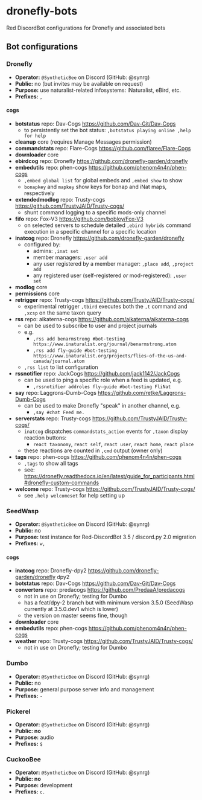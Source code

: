 # dronefly-bots
Red DiscordBot configurations for Dronefly and associated bots

## Bot configurations

### Dronefly

- **Operator:** `@SyntheticBee` on Discord (GitHub: @synrg)
- **Public:** no (but invites may be available on request)
- **Purpose:** use naturalist-related infosystems: iNaturalist, eBird, etc.
- **Prefixes:** `,`

#### cogs

- **botstatus** repo: Dav-Cogs https://github.com/Dav-Git/Dav-Cogs
    - to persistently set the bot status: `,botstatus playing online ,help for help`
- **cleanup** core (requires Manage Messages permission)
- **commandstats** repo: Flare-Cogs https://github.com/flaree/Flare-Cogs
- **downloader** core
- **ebirdcog** repo: Dronefly https://github.com/dronefly-garden/dronefly
- **embedutils** repo: phen-cogs https://github.com/phenom4n4n/phen-cogs
    - `,embed global list` for global embeds and `,embed show` to show
    - `bonapkey` and `mapkey` show keys for bonap and iNat maps, respectively
- **extendedmodlog** repo: Trusty-cogs https://github.com/TrustyJAID/Trusty-cogs/
    - shunt command logging to a specific mods-only channel
- **fifo** repo: Fox-V3 https://github.com/bobloy/Fox-V3
    - on selected servers to schedule detailed `,ebird hybrids` command execution in a specific channel for a specific location
- **inatcog** repo: Dronefly https://github.com/dronefly-garden/dronefly
    - configured by:
        - admins: `,inat set`
        - member managers: `,user add`
        - any user registered by a member manager: `,place add`, `,project add`
        - any registered user (self-registered *or* mod-registered): `,user set`
- **modlog** core
- **permissions** core
- **retrigger** repo: Trusty-cogs https://github.com/TrustyJAID/Trusty-cogs/
    - experimental retrigger `,tbird` executes both the `,t` command and `,xcsp` on the same taxon query
- **rss** repo: aikaterna-cogs https://github.com/aikaterna/aikaterna-cogs
    - can be used to subscribe to user and project journals
    - e.g.
        - `,rss add benarmstrong #bot-testing https://www.inaturalist.org/journal/benarmstrong.atom`
        - `,rss add fly-guide #bot-testing https://www.inaturalist.org/projects/flies-of-the-us-and-canada/journal.atom`
    - `,rss list` to list configuration
- **rssnotifier** repo: JackCogs https://github.com/jack1142/JackCogs
    - can be used to ping a specific role when a feed is updated, e.g.
        - `,rssnotifier addroles fly-guide #bot-testing FliNat`
- **say** repo: Laggrons-Dumb-Cogs https://github.com/retke/Laggrons-Dumb-Cogs
    - can be used to make Dronefly "speak" in another channel, e.g.
        - `,say #chat Feed me.`
- **serverstats** repo: Trusty-cogs https://github.com/TrustyJAID/Trusty-cogs/
    - `inatcog` dispatches `commandstats_action` events for `,taxon` display reaction buttons:
        - `react taxonomy`, `react self`, `react user`, `react home`, `react place`
    - these reactions are counted in `,cmd` output (owner only)
- **tags** repo: phen-cogs https://github.com/phenom4n4n/phen-cogs
    - `,tags` to show all tags
    - see: https://dronefly.readthedocs.io/en/latest/guide_for_participants.html#dronefly-custom-commands
- **welcome** repo: Trusty-cogs https://github.com/TrustyJAID/Trusty-cogs/
    - see `,help welcomeset` for help setting up

### SeedWasp

- **Operator:** `@SyntheticBee` on Discord (GitHub: @synrg)
- **Public:** no
- **Purpose:** test instance for Red-DiscordBot 3.5 / discord.py 2.0 migration
- **Prefixes:** `w,`

#### cogs

- **inatcog** repo: Dronefly-dpy2 https://github.com/dronefly-garden/dronefly dpy2
- **botstatus** repo: Dav-Cogs https://github.com/Dav-Git/Dav-Cogs
- **converters** repo: predacogs https://github.com/PredaaA/predacogs
    - not in use on Dronefly; testing for Dumbo
    - has a feat/dpy-2 branch but with minimum version 3.5.0 (SeedWasp currently at 3.5.0.dev1 which is lower)
    - the version on master seems fine, though
- **downloader** core
- **embedutils** repo: phen-cogs https://github.com/phenom4n4n/phen-cogs
- **weather** repo: Trusty-cogs https://github.com/TrustyJAID/Trusty-cogs/
    - not in use on Dronefly; testing for Dumbo

### Dumbo

- **Operator:** `@SyntheticBee` on Discord (GitHub: @synrg)
- **Public:** no
- **Purpose:** general purpose server info and management
- **Prefixes:** `-`

### Pickerel

- **Operator:** `@SyntheticBee` on Discord (GitHub: @synrg)
- **Public: no**
- **Purpose:** audio
- **Prefixes:** `$`

### CuckooBee

- **Operator:** `@SyntheticBee` on Discord (GitHub: @synrg)
- **Public: no**
- **Purpose:** development
- **Prefixes:** `c.`

